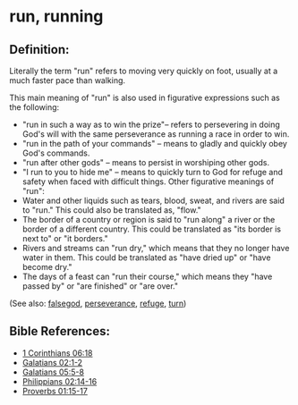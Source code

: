 # run, running #

## Definition: ##

Literally the term "run" refers to moving very quickly on foot, usually at a much faster pace than walking.

This main meaning of "run" is also used in figurative expressions such as the following:
   * "run in such a way as to win the prize"– refers to persevering in doing God's will with the same perseverance as running a race in order to win.
   * "run in the path of your commands" – means to gladly and quickly obey God's commands.
   * "run after other gods" – means to persist in worshiping other gods.
   * "I run to you to hide me" – means to quickly turn to God for refuge and safety when faced with difficult things.
Other figurative meanings of "run":
   * Water and other liquids such as tears, blood, sweat, and rivers are said to "run." This could also be translated as, "flow."
   * The border of a country or region is said to "run along" a river or the border of a different country. This could be translated as "its border is next to" or "it borders."
   * Rivers and streams can "run dry," which means that they no longer have water in them. This could be translated as "have dried up" or "have become dry."
   * The days of a feast can "run their course," which means they "have passed by" or "are finished" or "are over."

(See also:  [falsegod](../kt/falsegod.md), [perseverance](../other/perseverance.md), [refuge](../kt/refuge.md), [turn](../kt/turn.md))

## Bible References: ##

* [1 Corinthians 06:18](https://door43.org/en/bible/notes/1co/06/18)
* [Galatians 02:1-2](https://door43.org/en/bible/notes/gal/02/01)
* [Galatians 05:5-8](https://door43.org/en/bible/notes/gal/05/05)
* [Philippians 02:14-16](https://door43.org/en/bible/notes/php/02/14)
* [Proverbs 01:15-17](https://door43.org/en/bible/notes/pro/01/15)


